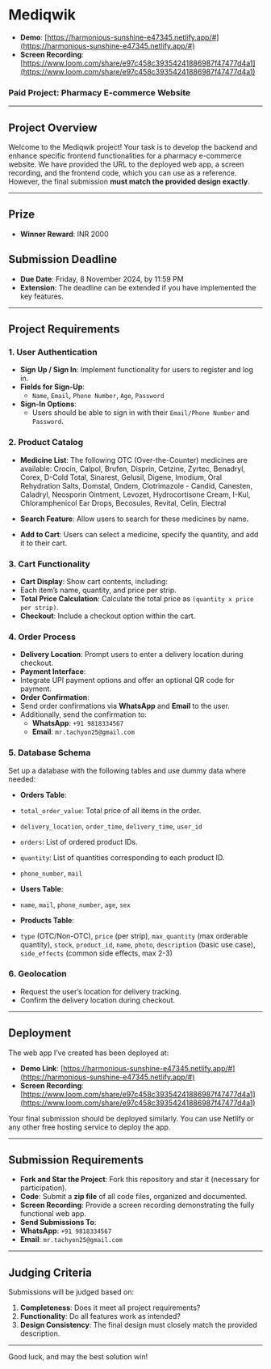# Mediqwik

- **Demo**: [https://harmonious-sunshine-e47345.netlify.app/#](https://harmonious-sunshine-e47345.netlify.app/#)
- **Screen Recording**: [https://www.loom.com/share/e97c458c39354241886987f47477d4a1](https://www.loom.com/share/e97c458c39354241886987f47477d4a1)

### Paid Project: Pharmacy E-commerce Website

---

## Project Overview
Welcome to the Mediqwik project! Your task is to develop the backend and enhance specific frontend functionalities for a pharmacy e-commerce website. We have provided the URL to the deployed web app, a screen recording, and the frontend code, which you can use as a reference. However, the final submission **must match the provided design exactly**.

---

## Prize
- **Winner Reward**: INR 2000

## Submission Deadline
- **Due Date**: Friday, 8 November 2024, by 11:59 PM
- **Extension**: The deadline can be extended if you have implemented the key features.

---

## Project Requirements

### 1. User Authentication
- **Sign Up / Sign In**: Implement functionality for users to register and log in.
- **Fields for Sign-Up**:
  - `Name`, `Email`, `Phone Number`, `Age`, `Password`
- **Sign-In Options**:
  - Users should be able to sign in with their `Email/Phone Number` and `Password`.

### 2. Product Catalog
- **Medicine List**: The following OTC (Over-the-Counter) medicines are available:
Crocin, Calpol, Brufen, Disprin, Cetzine, Zyrtec, Benadryl, Corex, D-Cold Total, Sinarest, Gelusil, Digene, Imodium, Oral Rehydration Salts, Domstal, Ondem, Clotrimazole - Candid, Canesten, Caladryl, Neosporin Ointment, Levozet, Hydrocortisone Cream, I-Kul, Chloramphenicol Ear Drops, Becosules, Revital, Celin, Electral


- **Search Feature**: Allow users to search for these medicines by name.
- **Add to Cart**: Users can select a medicine, specify the quantity, and add it to their cart.

### 3. Cart Functionality
- **Cart Display**: Show cart contents, including:
- Each item’s name, quantity, and price per strip.
- **Total Price Calculation**: Calculate the total price as `(quantity x price per strip)`.
- **Checkout**: Include a checkout option within the cart.

### 4. Order Process
- **Delivery Location**: Prompt users to enter a delivery location during checkout.
- **Payment Interface**:
- Integrate UPI payment options and offer an optional QR code for payment.
- **Order Confirmation**:
- Send order confirmations via **WhatsApp** and **Email** to the user.
- Additionally, send the confirmation to:
  - **WhatsApp**: `+91 9818334567`
  - **Email**: `mr.tachyon25@gmail.com`

### 5. Database Schema
Set up a database with the following tables and use dummy data where needed:

- **Orders Table**:
- `total_order_value`: Total price of all items in the order.
- `delivery_location`, `order_time`, `delivery_time`, `user_id`
- `orders`: List of ordered product IDs.
- `quantity`: List of quantities corresponding to each product ID.
- `phone_number`, `mail`

- **Users Table**:
- `name`, `mail`, `phone_number`, `age`, `sex`

- **Products Table**:
- `type` (OTC/Non-OTC), `price` (per strip), `max_quantity` (max orderable quantity), `stock`, `product_id`, `name`, `photo`, `description` (basic use case), `side_effects` (common side effects, max 2-3)

### 6. Geolocation
- Request the user’s location for delivery tracking.
- Confirm the delivery location during checkout.

---

## Deployment
The web app I’ve created has been deployed at:
- **Demo Link**: [https://harmonious-sunshine-e47345.netlify.app/#](https://harmonious-sunshine-e47345.netlify.app/#)
- **Screen Recording**: [https://www.loom.com/share/e97c458c39354241886987f47477d4a1](https://www.loom.com/share/e97c458c39354241886987f47477d4a1)

Your final submission should be deployed similarly. You can use Netlify or any other free hosting service to deploy the app.

---

## Submission Requirements

- **Fork and Star the Project**: Fork this repository and star it (necessary for participation).
- **Code**: Submit a **zip file** of all code files, organized and documented.
- **Screen Recording**: Provide a screen recording demonstrating the fully functional web app.
- **Send Submissions To**:
- **WhatsApp**: `+91 9818334567`
- **Email**: `mr.tachyon25@gmail.com`

---

## Judging Criteria

Submissions will be judged based on:

1. **Completeness**: Does it meet all project requirements?
2. **Functionality**: Do all features work as intended?
3. **Design Consistency**: The final design must closely match the provided description.

---

Good luck, and may the best solution win!

